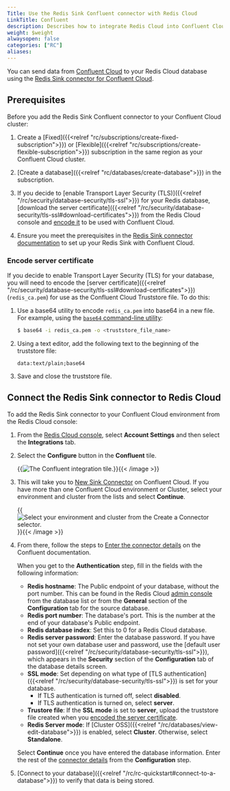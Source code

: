 ```yaml
---
Title: Use the Redis Sink Confluent connector with Redis Cloud
LinkTitle: Confluent
description: Describes how to integrate Redis Cloud into Confluent Cloud.
weight: $weight
alwaysopen: false
categories: ["RC"]
aliases: 
---
```


You can send data from [Confluent Cloud](https://confluent.cloud/) to your Redis Cloud database using the [Redis Sink connector for Confluent Cloud](https://docs.confluent.io/cloud/current/connectors/cc-redis-sink.html).

## Prerequisites

Before you add the Redis Sink Confluent connector to your Confluent Cloud cluster:

1. Create a [Fixed]({{<relref "rc/subscriptions/create-fixed-subscription">}}) or [Flexible]({{<relref "rc/subscriptions/create-flexible-subscription">}}) subscription in the same region as your Confluent Cloud cluster.

1. [Create a database]({{<relref "rc/databases/create-database">}}) in the subscription.

1. If you decide to [enable Transport Layer Security (TLS)]({{<relref "/rc/security/database-security/tls-ssl">}}) for your Redis database, [download the server certificate]({{<relref "/rc/security/database-security/tls-ssl#download-certificates">}}) from the Redis Cloud console and [encode it](#encode-server-certificate) to be used with Confluent Cloud.

1. Ensure you meet the prerequisites in the [Redis Sink connector documentation](https://docs.confluent.io/cloud/current/connectors/cc-redis-sink.html#quick-start) to set up your Redis Sink with Confluent Cloud. 

### Encode server certificate

If you decide to enable Transport Layer Security (TLS) for your database, you will need to encode the [server certificate]({{<relref "/rc/security/database-security/tls-ssl#download-certificates">}}) (`redis_ca.pem`) for use as the Confluent Cloud Truststore file. To do this:

1. Use a base64 utility to encode `redis_ca.pem` into base64 in a new file. For example, using the [`base64` command-line utility](https://linux.die.net/man/1/base64):

    ```sh
    $ base64 -i redis_ca.pem -o <truststore_file_name>
    ```

1. Using a text editor, add the following text to the beginning of the truststore file:

    ```text
    data:text/plain;base64
    ```

1. Save and close the truststore file.

## Connect the Redis Sink connector to Redis Cloud

To add the Redis Sink connector to your Confluent Cloud environment from the Redis Cloud console: 

1. From the [Redis Cloud console](https://app.redislabs.com/), select **Account Settings** and then select the **Integrations** tab.

1. Select the **Configure** button in the **Confluent** tile. 

    {{<image filename="images/rc/account-settings-integrations-confluent.png" alt="The Confluent integration tile." >}}{{< /image >}}

1. This will take you to [New Sink Connector](https://confluent.cloud/go/new-sink-connector/RedisSink) on Confluent Cloud. If you have more than one Confluent Cloud environment or Cluster, select your environment and cluster from the lists and select **Continue**.

    {{<image filename="images/rc/confluent-create-connector.png" alt="Select your environment and cluster from the Create a Connector selector." >}}{{< /image >}}

1. From there, follow the steps to [Enter the connector details](https://docs.confluent.io/cloud/current/connectors/cc-redis-sink.html#step-4-enter-the-connector-details) on the Confluent documentation.

    When you get to the **Authentication** step, fill in the fields with the following information:

    - **Redis hostname**: The Public endpoint of your database, without the port number. This can be found in the Redis Cloud [admin console](https://app.redislabs.com/) from the database list or from the **General** section of the **Configuration** tab for the source database.
    - **Redis port number**: The database's port. This is the number at the end of your database's Public endpoint.
    - **Redis database index**: Set this to 0 for a Redis Cloud database.
    - **Redis server password**: Enter the database password. If you have not set your own database user and password, use the [default user password]({{<relref "/rc/security/database-security/tls-ssl">}}), which appears in the **Security** section of the **Configuration** tab of the database details screen.
    - **SSL mode**: Set depending on what type of [TLS authentication]({{<relref "/rc/security/database-security/tls-ssl">}}) is set for your database.
        - If TLS authentication is turned off, select **disabled**.
        - If TLS authentication is turned on, select **server**. 
    - **Trustore file**: If the **SSL mode** is set to **server**, upload the truststore file created when you [encoded the server certificate](#encode-server-certificate).
    - **Redis Server mode**: If [Cluster OSS]({{<relref "/rc/databases/view-edit-database">}}) is enabled, select **Cluster**. Otherwise, select **Standalone**.
        
    Select **Continue** once you have entered the database information. Enter the rest of the [connector details](https://docs.confluent.io/cloud/current/connectors/cc-redis-sink.html#step-4-enter-the-connector-details) from the **Configuration** step.

1. [Connect to your database]({{<relref "/rc/rc-quickstart#connect-to-a-database">}}) to verify that data is being stored.




